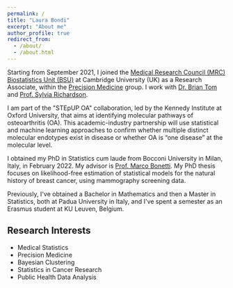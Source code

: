 ```yaml
---
permalink: /
title: "Laura Bondi"
excerpt: "About me"
author_profile: true
redirect_from: 
  - /about/
  - /about.html
---
```


Starting from September 2021, I joined the [Medical Research Council (MRC) Biostatistics Unit (BSU)](https://www.mrc-bsu.cam.ac.uk/) at Cambridge University (UK) as a  Research Associate, within the [Precision Medicine]([https://www.mrc-bsu.cam.ac.uk/research-and-development/prem-precision-medicine-and-inference-for-complex-outcomes/](https://www.mrc-bsu.cam.ac.uk/research-and-development/precision-medicine/?preview=true)) group. I work with [Dr. Brian Tom](https://www.mrc-bsu.cam.ac.uk/people/in-alphabetical-order/t-to-z/brian-tom/) and [Prof. Sylvia Richardson](https://www.mrc-bsu.cam.ac.uk/people/in-alphabetical-order/n-to-s/sylvia-richardson/).

I am part of the "STEpUP OA" collaboration, led by the Kennedy Institute at Oxford University, that aims at identifying molecular pathways of osteoarthritis (OA).  This academic-industry partnership will use statistical and machine learning approaches to confirm whether multiple distinct molecular endotypes exist in disease or whether OA is “one disease” at the molecular level. 

I obtained my PhD in Statistics cum laude from Bocconi University in Milan, Italy, in February 2022. My advisor is [Prof. Marco Bonetti](http://didattica.unibocconi.eu/docenti/cv.php?rif=50573). My PhD thesis focuses on likelihood-free estimation of statistical models for the natural history of breast cancer, using mammography screening data. 

Previously, I've obtained a Bachelor in Mathematics and then a Master in Statistics, both at Padua University in Italy, and
I've spent a semester as an Erasmus student at KU Leuven, Belgium.


Research Interests
------
* Medical Statistics
* Precision Medicine
* Bayesian Clustering
* Statistics in Cancer Research
* Public Health Data Analysis



